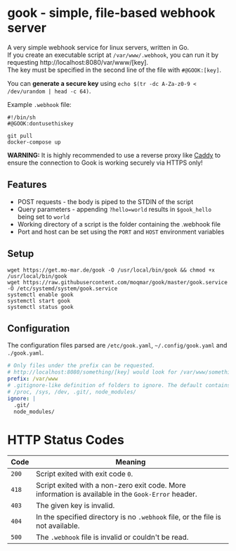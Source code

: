# gook - simple, file-based webhook server

A very simple webhook service for linux servers, written in Go.  
If you create an executable script at `/var/www/.webhook`, you can run it by requesting http://localhost:8080/var/www/[key].  
The key must be specified in the second line of the file with `#@GOOK:[key]`.

You can **generate a secure key** using `echo $(tr -dc A-Za-z0-9 < /dev/urandom | head -c 64)`.

Example `.webhook` file:
```
#!/bin/sh
#@GOOK:dontusethiskey

git pull
docker-compose up
```

**WARNING:** It is highly recommended to use a reverse proxy like [Caddy](https://caddyserver.com/) to ensure the connection to Gook is working securely via HTTPS only!

## Features

- POST requests - the body is piped to the STDIN of the script
- Query parameters - appending `?hello=world` results in `$gook_hello` being set to `world`
- Working directory of a script is the folder containing the .webhook file
- Port and host can be set using the `PORT` and `HOST` environment variables

## Setup
```
wget https://get.mo-mar.de/gook -O /usr/local/bin/gook && chmod +x /usr/local/bin/gook
wget https://raw.githubusercontent.com/moqmar/gook/master/gook.service -O /etc/systemd/system/gook.service
systemctl enable gook
systemctl start gook
systemctl status gook
```

## Configuration

The configuration files parsed are `/etc/gook.yaml`, `~/.config/gook.yaml` and `./gook.yaml`.

```yaml
# Only files under the prefix can be requested.
# http://localhost:8080/something/[key] would look for /var/www/something/.webhook in this case.
prefix: /var/www
# .gitignore-like definition of folders to ignore. The default contains the following folders:
# /proc, /sys, /dev, .git/, node_modules/
ignore: |
  .git/
  node_modules/
```

# HTTP Status Codes
 Code  |  Meaning
------ | ---------
 `200` | Script exited with exit code `0`.
 `418` | Script exited with a non-zero exit code. More information is available in the `Gook-Error` header.
 `403` | The given key is invalid.
 `404` | In the specified directory is no `.webhook` file, or the file is not available.
 `500` | The `.webhook` file is invalid or couldn't be read.
